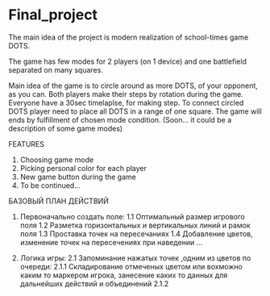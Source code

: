 # Final_project

The main idea of the project is modern realization of school-times game DOTS.

The game has few modes for 2 players (on 1 device) and one battlefield separated on many squares. 

Main idea of the game is to circle around as more DOTS, of your opponent, as you can. 
Both players make their steps by rotation during the game. Everyone have a 30sec timelaplse, for making step.
To connect circled DOTS player need to place all DOTS in a range of one square.
The game will ends by fulfillment of chosen mode condition.
(Soon... it could be a description of some game modes)

FEATURES

1. Choosing game mode
2. Picking personal color for each player
3. New game button during the game
4. To be continued...


БАЗОВЫЙ ПЛАН ДЕЙСТВИЙ

1. Первоначально создать поле:
 1.1 Оптимальный размер игрового поля
 1.2 Разметка горизонтальных и вертикальных линий и рамок поля
 1.3 Проставка точек на пересечаниях
 1.4 Добавление цветов, изменение точек на пересечениях при наведении
 ...
 
2. Логика игры: 
 2.1 Запоминание нажатых точек ,одним из цветов по очереди: 
  2.1.1 Складирование отмеченых цветом или вохможно каким то маркером игрока, занесение каких то данных для дальнейших действий и объединений
  2.1.2 
